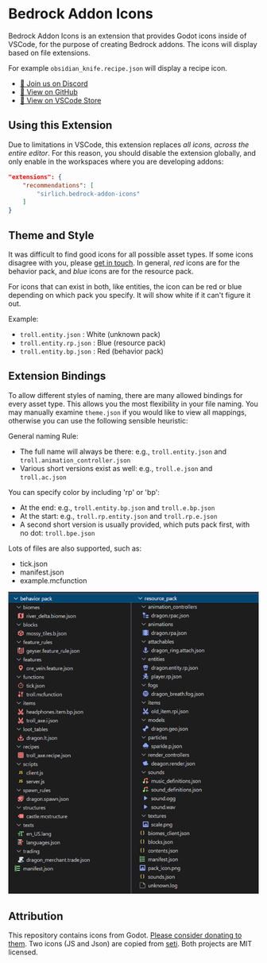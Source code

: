 # Bedrock Addon Icons

Bedrock Addon Icons is an extension that provides Godot icons inside of VSCode, for the purpose of creating Bedrock addons. The icons will display based on file extensions. 

For example `obsidian_knife.recipe.json` will display a recipe icon.

 - [👋 Join us on Discord](https://discord.gg/XjV87YN)
 - [🔗 View on GitHub](https://github.com/SirLich/bedrock-addon-icons)
 - [🔗 View on VSCode Store](https://marketplace.visualstudio.com/items?itemName=SirLich.bedrock-addon-icons)


## Using this Extension

Due to limitations in VSCode, this extension replaces *all icons, across the entire editor*. For this reason, you should disable the extension globally, and only enable in the workspaces where you are developing addons:

```json
"extensions": {
	"recommendations": [
		"sirlich.bedrock-addon-icons"
	]
}
```

## Theme and Style

It was difficult to find good icons for all possible asset types. If some icons disagree with you, please [get in touch](https://discord.gg/XjV87YN). In general, *red* icons are for the behavior pack, and *blue* icons are for the resource pack.

For icons that can exist in both, like entities, the icon can be red or blue depending on which pack you specify. It will show white if it can't figure it out.

Example:
 - `troll.entity.json` : White (unknown pack)
 - `troll.entity.rp.json` : Blue (resource pack)
 - `troll.entity.bp.json` : Red (behavior pack)

## Extension Bindings

To allow different styles of naming, there are many allowed bindings for every asset type. This allows you the most flexibility in your file naming. You may manually examine `theme.json` if you would like to view all mappings, otherwise you can use the following sensible heuristic:


General naming Rule:

 - The full name will always be there: e.g., `troll.entity.json` and `troll.animation_controller.json`
 - Various short versions exist as well: e.g., `troll.e.json` and `troll.ac.json`

You can specify color by including 'rp' or 'bp':
 - At the end: e.g., `troll.entity.bp.json` and `troll.e.bp.json`
 - At the start: e.g., `troll.rp.entity.json` and `troll.rp.e.json`
 - A second short version is usually provided, which puts pack first, with no dot: `troll.bpe.json`

Lots of files are also supported, such as:
 - tick.json
 - manifest.json
 - example.mcfunction

![](./preview.png)

## Attribution

This repository contains icons from Godot. [Please consider donating to them](https://godotengine.org/donate). Two icons (JS and Json) are copied from [seti](https://github.com/jesseweed/seti-ui). Both projects are MIT licensed.

